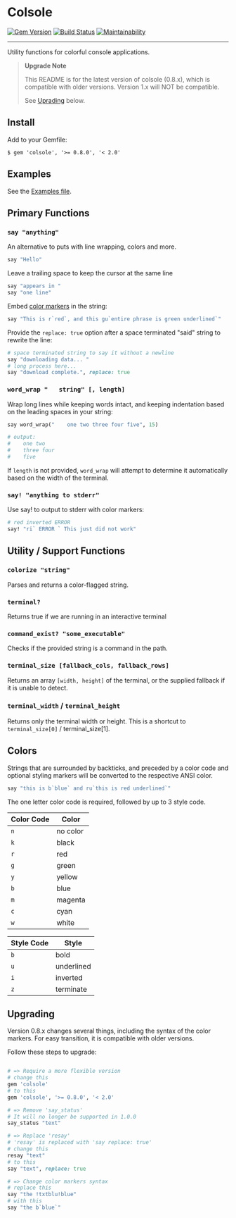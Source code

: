 # Colsole

[![Gem Version](https://badge.fury.io/rb/colsole.svg)](https://badge.fury.io/rb/colsole)
[![Build Status](https://github.com/DannyBen/colsole/workflows/Test/badge.svg)](https://github.com/DannyBen/colsole/actions?query=workflow%3ATest)
[![Maintainability](https://api.codeclimate.com/v1/badges/0556015f7cd2080531a1/maintainability)](https://codeclimate.com/github/DannyBen/colsole/maintainability)

---

Utility functions for colorful console applications.

> **Upgrade Note**
>
> This README is for the latest version of colsole (0.8.x), which is compatible
> with older versions. Version 1.x will NOT be compatible.
>
> See [Uprading](#upgrading) below.

## Install

Add to your Gemfile:

```
$ gem 'colsole', '>= 0.8.0', '< 2.0'
```

## Examples

See the [Examples file](https://github.com/DannyBen/colsole/blob/master/example.rb).

## Primary Functions

### `say "anything"`

An alternative to puts with line wrapping, colors and more.

```ruby
say "Hello"
```

Leave a trailing space to keep the cursor at the same line

```ruby
say "appears in "
say "one line"
```

Embed [color markers](#colors) in the string:

```ruby
say "This is r`red`, and this gu`entire phrase is green underlined`"
```

Provide the `replace: true` option after a space terminated "said" string to
rewrite the line:

```ruby
# space terminated string to say it without a newline
say "downloading data... "
# long process here...
say "download complete.", replace: true
```


### `word_wrap "   string" [, length]`

Wrap long lines while keeping words intact, and keeping indentation based on the
leading spaces in your string:

```ruby
say word_wrap("    one two three four five", 15)

# output:
#    one two
#    three four
#    five
```

If `length` is not provided, `word_wrap` will attempt to determine it
automatically based on the width of the terminal.

### `say! "anything to stderr"`

Use say! to output to stderr with color markers:

```ruby
# red inverted ERROR
say! "ri` ERROR ` This just did not work"
```

## Utility / Support Functions

### `colorize "string"`

Parses and returns a color-flagged string.

### `terminal?`

Returns true if we are running in an interactive terminal

### `command_exist? "some_executable"`

Checks if the provided string is a command in the path.

### `terminal_size [fallback_cols, fallback_rows]`

Returns an array `[width, height]` of the terminal, or the supplied 
fallback if it is unable to detect.

### `terminal_width` / `terminal_height`

Returns only the terminal width or height. This is a shortcut to 
`terminal_size[0]` / terminal_size[1].


## Colors

Strings that are surrounded by backticks, and preceded by a color code and
optional styling markers will be converted to the respective ANSI color.

```ruby
say "this is b`blue` and ru`this is red underlined`"
```

The one letter color code is required, followed by up to 3 style code.

| Color Code | Color
|------------|-------
| `n`        | no color
| `k`        | black
| `r`        | red
| `g`        | green
| `y`        | yellow
| `b`        | blue
| `m`        | magenta
| `c`        | cyan
| `w`        | white

| Style Code | Style
|------------|-------
| `b`        | bold
| `u`        | underlined
| `i`        | inverted
| `z`        | terminate

## Upgrading

Version 0.8.x changes several things, including the syntax of the color
markers. For easy transition, it is compatible with older versions.

Follow these steps to upgrade:

```ruby

# => Require a more flexible version
# change this
gem 'colsole'
# to this
gem 'colsole', '>= 0.8.0', '< 2.0'

# => Remove 'say_status'
# It will no longer be supported in 1.0.0
say_status "text"

# => Replace 'resay'
# 'resay' is replaced with 'say replace: true'
# change this
resay "text"
# to this
say "text", replace: true

# => Change color markers syntax
# replace this
say "the !txtblu!blue"
# with this
say "the b`blue`"
```
